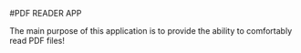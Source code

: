 
#PDF READER APP

The main purpose of this application is to provide the ability to comfortably read PDF files!
